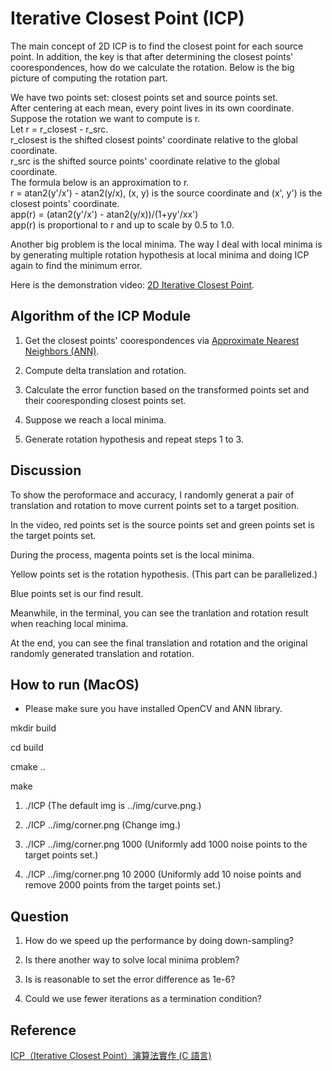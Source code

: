 # Iterative Closest Point (ICP)

The main concept of 2D ICP is to find the closest point for each source point. In addition, the key is that after determining the closest points' coorespondences, how do we calculate the rotation. Below is the big picture of computing the rotation part.

We have two points set: closest points set and source points set.<br>
After centering at each mean, every point lives in its own coordinate.<br>
Suppose the rotation we want to compute is r.<br>
Let r = r_closest - r_src.<br>
r_closest is the shifted closest points' coordinate relative to the global coordinate.<br>
r_src is the shifted source points' coordinate relative to the global coordinate.<br>
The formula below is an approximation to r.<br>
r = atan2(y'/x') - atan2(y/x), (x, y) is the source coordinate and (x', y') is the closest points' coordinate.<br>
app(r) = (atan2(y'/x') - atan2(y/x))/(1+yy'/xx')<br>
app(r) is proportional to r and up to scale by 0.5 to 1.0.<br>

Another big problem is the local minima. The way I deal with local minima is by generating multiple rotation hypothesis at local minima and doing ICP again to find the minimum error.

Here is the demonstration video: [2D Iterative Closest Point](https://youtu.be/m64E47uvPYc).

## Algorithm of the ICP Module

1. Get the closest points' coorespondences via [Approximate Nearest Neighbors (ANN)](https://www.cs.umd.edu/~mount/ANN/).

2. Compute delta translation and rotation.

3. Calculate the error function based on the transformed points set and their cooresponding closest points set.

4. Suppose we reach a local minima.

5. Generate rotation hypothesis and repeat steps 1 to 3.

## Discussion

To show the peroformace and accuracy, I randomly generat a pair of translation and rotation to move current points set to a target position.

In the video, red points set is the source points set and green points set is the target points set.

During the process, magenta points set is the local minima.

Yellow points set is the rotation hypothesis. (This part can be parallelized.)

Blue points set is our find result.

Meanwhile, in the terminal, you can see the tranlation and rotation result when reaching local minima.

At the end, you can see the final translation and rotation and the original randomly generated translation and rotation.

## How to run (MacOS)

* Please make sure you have installed OpenCV and ANN library.

mkdir build

cd build

cmake ..

make

1) ./ICP
(The default img is ../img/curve.png.)

2) ./ICP ../img/corner.png
(Change img.)

3) ./ICP ../img/corner.png 1000
(Uniformly add 1000 noise points to the target points set.)

4) ./ICP ../img/corner.png 10 2000
(Uniformly add 10 noise points and remove 2000 points from the target points set.)

## Question

1. How do we speed up the performance by doing down-sampling?

2. Is there another way to solve local minima problem?

3. Is is reasonable to set the error difference as 1e-6?

4. Could we use fewer iterations as a termination condition?

## Reference

[ICP（Iterative Closest Point）演算法實作 (C 語言)](http://ivory-cavern.blogspot.com/2009/11/icp-iterative-closest-point-c.html)
